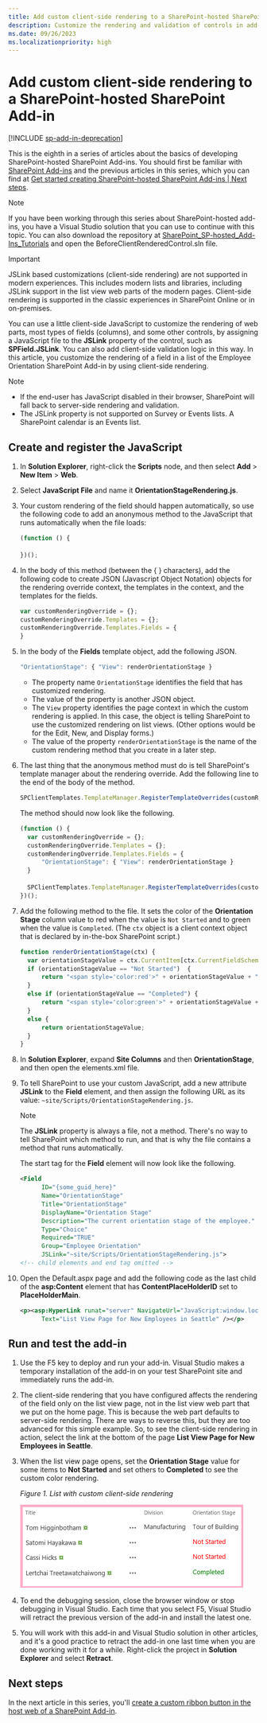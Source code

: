 ```yaml
---
title: Add custom client-side rendering to a SharePoint-hosted SharePoint Add-in
description: Customize the rendering and validation of controls in add-in pages, create and register the JavaScript, and run and test the add-in.
ms.date: 09/26/2023
ms.localizationpriority: high
---
```


# Add custom client-side rendering to a SharePoint-hosted SharePoint Add-in

[!INCLUDE [sp-add-in-deprecation](../../includes/snippets/sp-add-in-deprecation.md)]

This is the eighth in a series of articles about the basics of developing SharePoint-hosted SharePoint Add-ins. You should first be familiar with [SharePoint Add-ins](sharepoint-add-ins.md) and the previous articles in this series, which you can find at [Get started creating SharePoint-hosted SharePoint Add-ins | Next steps](get-started-creating-sharepoint-hosted-sharepoint-add-ins.md#next-steps).

> [!NOTE]
> If you have been working through this series about SharePoint-hosted add-ins, you have a Visual Studio solution that you can use to continue with this topic. You can also download the repository at [SharePoint_SP-hosted_Add-Ins_Tutorials](https://github.com/OfficeDev/SharePoint_SP-hosted_Add-Ins_Tutorials) and open the BeforeClientRenderedControl.sln file.

> [!IMPORTANT]
> JSLink based customizations (client-side rendering) are not supported in modern experiences. This includes modern lists and libraries, including JSLink support in the list view web parts of the modern pages. Client-side rendering is supported in the classic experiences in SharePoint Online or in on-premises.

You can use a little client-side JavaScript to customize the rendering of web parts, most types of fields (columns), and some other controls, by assigning a JavaScript file to the **JSLink** property of the control, such as **SPField.JSLink**. You can also add client-side validation logic in this way. In this article, you customize the rendering of a field in a list of the Employee Orientation SharePoint Add-in by using client-side rendering.

> [!NOTE]
>
> - If the end-user has JavaScript disabled in their browser, SharePoint will fall back to server-side rendering and validation.
> - The JSLink property is not supported on Survey or Events lists. A SharePoint calendar is an Events list.

## Create and register the JavaScript

1. In **Solution Explorer**, right-click the **Scripts** node, and then select **Add** > **New Item** > **Web**.

2. Select **JavaScript File** and name it **OrientationStageRendering.js**.

3. Your custom rendering of the field should happen automatically, so use the following code to add an anonymous method to the JavaScript that runs automatically when the file loads:

    ```javascript
    (function () {

    })();
    ```

4. In the body of this method (between the { } characters), add the following code to create JSON (Javascript Object Notation) objects for the rendering override context, the templates in the context, and the templates for the fields.

    ```javascript
    var customRenderingOverride = {};
    customRenderingOverride.Templates = {};
    customRenderingOverride.Templates.Fields = {
    }
    ```

5. In the body of the **Fields** template object, add the following JSON.

    ```javascript
    "OrientationStage": { "View": renderOrientationStage }
    ```

   - The property name `OrientationStage` identifies the field that has customized rendering.
   - The value of the property is another JSON object.
   - The `View` property identifies the page context in which the custom rendering is applied. In this case, the object is telling SharePoint to use the customized rendering on list views. (Other options would be for the Edit, New, and Display forms.)
   - The value of the property `renderOrientationStage` is the name of the custom rendering method that you create in a later step.

6. The last thing that the anonymous method must do is tell SharePoint's template manager about the rendering override. Add the following line to the end of the body of the method.

    ```javascript
    SPClientTemplates.TemplateManager.RegisterTemplateOverrides(customRenderingOverride);
    ```

   The method should now look like the following.

    ```javascript
    (function () {
      var customRenderingOverride = {};
      customRenderingOverride.Templates = {};
      customRenderingOverride.Templates.Fields = {
          "OrientationStage": { "View": renderOrientationStage }
      }

      SPClientTemplates.TemplateManager.RegisterTemplateOverrides(customRenderingOverride);
    })();
    ```

7. Add the following method to the file. It sets the color of the **Orientation Stage** column value to red when the value is `Not Started` and to green when the value is `Completed`. (The `ctx` object is a client context object that is declared by in-the-box SharePoint script.)

    ```javascript
    function renderOrientationStage(ctx) {
      var orientationStageValue = ctx.CurrentItem[ctx.CurrentFieldSchema.Name];
      if (orientationStageValue == "Not Started")  {
          return "<span style='color:red'>" + orientationStageValue + "</span>"
      }
      else if (orientationStageValue == "Completed") {
          return "<span style='color:green'>" + orientationStageValue + "</span>"
      }
      else {
          return orientationStageValue;
      }
    }
    ```

8. In **Solution Explorer**, expand **Site Columns** and then **OrientationStage**, and then open the elements.xml file.

9. To tell SharePoint to use your custom JavaScript, add a new attribute **JSLink** to the **Field** element, and then assign the following URL as its value: `~site/Scripts/OrientationStageRendering.js`.

   > [!NOTE]
   > The **JSLink** property is always a file, not a method. There's no way to tell SharePoint which method to run, and that is why the file contains a method that runs automatically.

   The start tag for the **Field** element will now look like the following.

    ```xml
    <Field
          ID="{some_guid_here}"
          Name="OrientationStage"
          Title="OrientationStage"
          DisplayName="Orientation Stage"
          Description="The current orientation stage of the employee."
          Type="Choice"
          Required="TRUE"
          Group="Employee Orientation"
          JSLink="~site/Scripts/OrientationStageRendering.js">
    <!-- child elements and end tag omitted -->
    ```

10. Open the Default.aspx page and add the following code as the last child of the **asp:Content** element that has **ContentPlaceHolderID** set to **PlaceHolderMain**.

    ```XML
    <p><asp:HyperLink runat="server" NavigateUrl="JavaScript:window.location = _spPageContextInfo.webAbsoluteUrl + '/Lists/NewEmployeesInSeattle/AllItems.aspx';"
          Text="List View Page for New Employees in Seattle" /></p>
    ```

## Run and test the add-in

1. Use the F5 key to deploy and run your add-in. Visual Studio makes a temporary installation of the add-in on your test SharePoint site and immediately runs the add-in.

2. The client-side rendering that you have configured affects the rendering of the field only on the list view page, not in the list view web part that we put on the home page. This is because the web part defaults to server-side rendering. There are ways to reverse this, but they are too advanced for this simple example. So, to see the client-side rendering in action, select the link at the bottom of the page **List View Page for New Employees in Seattle**.

3. When the list view page opens, set the **Orientation Stage** value for some items to **Not Started** and set others to **Completed** to see the custom color rendering.

   *Figure 1. List with custom client-side rendering*

   ![New employees in Seattle list with Orientation Stage values of "Not started" in red and values of "Completed" in green. Other values in black.](../images/dc8e2b7d-1747-4b65-aab4-6fc93c6867d4.PNG)

4. To end the debugging session, close the browser window or stop debugging in Visual Studio. Each time that you select F5, Visual Studio will retract the previous version of the add-in and install the latest one.

5. You will work with this add-in and Visual Studio solution in other articles, and it's a good practice to retract the add-in one last time when you are done working with it for a while. Right-click the project in **Solution Explorer** and select **Retract**.

## Next steps

In the next article in this series, you'll [create a custom ribbon button in the host web of a SharePoint Add-in](create-a-custom-ribbon-button-in-the-host-web-of-a-sharepoint-add-in.md).
